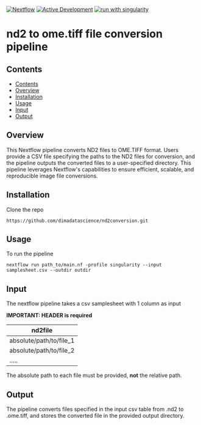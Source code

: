 [![Nextflow](https://img.shields.io/badge/nextflow%20DSL2-%E2%89%A522.10.1-23aa62.svg)](https://www.nextflow.io/)
[![Active Development](https://img.shields.io/badge/Maintenance%20Level-Actively%20Developed-brightgreen.svg)](https://gist.github.com/cheerfulstoic/d107229326a01ff0f333a1d3476e068d)
[![run with singularity](https://img.shields.io/badge/run%20with-singularity-1d355c.svg?labelColor=000000)](https://sylabs.io/docs/)

# nd2 to ome.tiff file conversion pipeline

## Contents
- [Contents](#contents)
- [Overview](#overview)
- [Installation](#installation)
- [Usage](#usage)
- [Input](#input)
- [Output](#output)

## Overview
This Nextflow pipeline converts ND2 files to OME.TIFF format. Users provide a CSV file specifying the paths to the ND2 files for conversion, and the pipeline outputs the converted files to a user-specified directory. This pipeline leverages Nextflow's capabilities to ensure efficient, scalable, and reproducible image file conversions.

## Installation

Clone the repo

```
https://github.com/dimadatascience/nd2conversion.git
```


## Usage


To run the pipeline

```
nextflow run path_to/main.nf -profile singularity --input samplesheet.csv --outdir outdir
```

## Input

The nextflow pipeline takes a csv samplesheet with 1 column as input

__IMPORTANT: HEADER is required__ 

| nd2file                 | 
| ---------------         | 
| absolute/path/to/file_1 |
| absolute/path/to/file_2 |
| .....                   | 

The absolute path to each file must be provided, __not__ the relative path.


## Output

The pipeline converts files specified in the input csv table from .nd2 to .ome.tiff, and stores the converted file in the provided output directory. 
